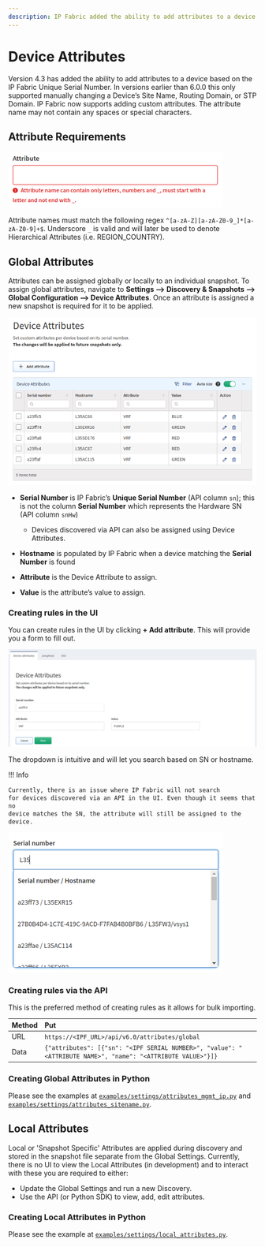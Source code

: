```yaml
---
description: IP Fabric added the ability to add attributes to a device based on the IP Fabric Unique Serial Number. Currently this supports manually changing a...
---
```


# Device Attributes

Version 4.3 has added the ability to add attributes to a device based on the IP
Fabric Unique Serial Number. In versions earlier than 6.0.0 this only supported
manually changing a Device’s Site Name, Routing Domain, or STP Domain. IP Fabric
now supports adding custom attributes. The attribute name may not contain any
spaces or special characters.

## Attribute Requirements

![attributes_warning](device_attributes/device_attributes_warning.png)

Attribute names must match the following
regex `^[a-zA-Z][a-zA-Z0-9_]*[a-zA-Z0-9]+$`. Underscore `_` is valid and will
later be used to denote Hierarchical Attributes (i.e. REGION_COUNTRY).

## Global Attributes

Attributes can be assigned globally or locally to an individual snapshot. To
assign global attributes, navigate to **Settings --> Discovery & Snapshots -->
Global Configuration --> Device Attributes**. Once an attribute is assigned a
new snapshot is required for it to be applied.

![Device attributes](device_attributes/device_attributes.png)

- **Serial Number** is IP Fabric’s **Unique Serial Number** (API column
  `sn`); this is not the column **Serial Number** which represents the Hardware
  SN (API column `snHw`)

  - Devices discovered via API can also be assigned using Device Attributes.

- **Hostname** is populated by IP Fabric when a device matching the
  **Serial Number** is found

- **Attribute** is the Device Attribute to assign.

- **Value** is the attribute’s value to assign.

### Creating rules in the UI

You can create rules in the UI by clicking **+ Add attribute**. This will
provide you a form to fill out.

![Device attributes rules](device_attributes/device_attributes_rules.png)

The dropdown is intuitive and will let you search based on SN or hostname.

!!! Info

    Currently, there is an issue where IP Fabric will not search
    for devices discovered via an API in the UI. Even though it seems that no
    device matches the SN, the attribute will still be assigned to the device.

![Device attributes dropdown](device_attributes/device_attributes_dropdown.png)

### Creating rules via the API

This is the preferred method of creating rules as it allows for bulk importing.

| Method | Put                                                                                                         |
| :----- | :---------------------------------------------------------------------------------------------------------- |
| URL    | `https://<IPF_URL>/api/v6.0/attributes/global`                                                              |
| Data   | `{"attributes": [{"sn": "<IPF SERIAL NUMBER>", "value": "<ATTRIBUTE NAME>", "name": "<ATTRIBUTE VALUE>"}]}` |

### Creating Global Attributes in Python

Please see the examples at
[`examples/settings/attributes_mgmt_ip.py`](https://gitlab.com/ip-fabric/integrations/python-ipfabric/-/blob/develop/examples/settings/attributes_mgmt_ip.py)
and
[`examples/settings/attributes_sitename.py`](https://gitlab.com/ip-fabric/integrations/python-ipfabric/-/blob/develop/examples/settings/attributes_sitename.py).

## Local Attributes

Local or 'Snapshot Specific' Attributes are applied during discovery and stored
in the snapshot file separate from the Global Settings. Currently, there is no 
UI to view the Local Attributes (in development) and to interact with these
you are required to either:

- Update the Global Settings and run a new Discovery.
- Use the API (or Python SDK) to view, add, edit attributes.

### Creating Local Attributes in Python

Please see the example at
[`examples/settings/local_attributes.py`](https://gitlab.com/ip-fabric/integrations/python-ipfabric/-/blob/develop/examples/settings/local_attributes.py).
